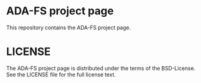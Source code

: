 # ADA-FS project page

This repository contains the ADA-FS project page.

# LICENSE
The ADA-FS project page is distributed under the terms of the BSD-License. See
the LICENSE file for the full license text.
